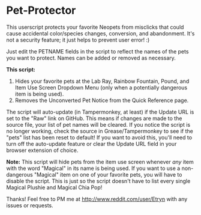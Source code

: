 # Pet-Protector
This userscript protects your favorite Neopets from misclicks that could cause accidental color/species changes, conversion, and abandonment. It's not a security feature; it just helps to prevent user error! :)

Just edit the PETNAME fields in the script to reflect the names of the pets you want to protect. Names can be added or removed as necessary.

**This script:**

1. Hides your favorite pets at the Lab Ray, Rainbow Fountain, Pound, and Item Use Screen Dropdown Menu (only when a potentially dangerous item is being used).
2. Removes the Unconverted Pet Notice from the Quick Reference page.

The script will auto-update (in Tampermonkey, at least) if the Update URL is set to the "Raw" link on GitHub. This means if changes are made to the source file, your list of pet names will be cleared. If you notice the script is no longer working, check the source in Grease/Tampermonkey to see if the "pets" list has been reset to default! If you want to avoid this, you'll need to turn off the auto-update feature or clear the Update URL field in your browser extension of choice.

**Note:** This script will hide pets from the item use screen whenever *any* item with the word "Magical" in its name is being used. If you want to use a non-dangerous "Magical" item on one of your favorite pets, you will have to disable the script. This is just so the script doesn't have to list every single Magical Plushie and Magical Chia Pop!

Thanks! Feel free to PM me at http://www.reddit.com/user/Etryn with any issues or requests.
